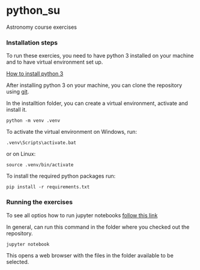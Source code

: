 # python_su
Astronomy course exercises



### Installation steps

To run these exercies, you need to have python 3 installed on your machine
and to have virtual environment set up.

[How to install python 3](https://www.python.org/downloads/)


After installing python 3 on your machine, you can clone the repository
using [git](https://git-scm.com/book/en/v2/Getting-Started-Installing-Git).


In the installtion folder, you can create a virtual environment, activate and install it.

```
python -m venv .venv
```

To activate the virtual environment on Windows, run:
```
.venv\Scripts\activate.bat
```
or on Linux:
```
source .venv/bin/activate
```

To install the required python packages run:
```
pip install -r requirements.txt
```

### Running the exercises

To see all optios how to run jupyter notebooks [follow this link](https://docs.jupyter.org/en/latest/running.html)

In general, can run this command in the folder where you checked out the repository.

```
jupyter notebook
```

This opens a web browser with the files in the folder available to be selected.
